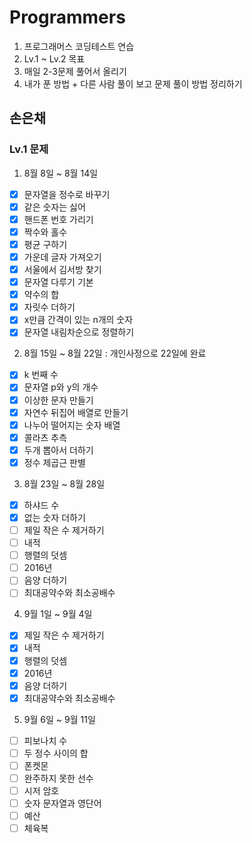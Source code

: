 # Programmers

1. 프로그래머스 코딩테스트 연습
2. Lv.1 ~ Lv.2 목표
3. 매일 2-3문제 풀어서 올리기
4. 내가 푼 방법 + 다른 사람 풀이 보고 문제 풀이 방법 정리하기

<div>

## 손은채

### Lv.1 문제

1. 8월 8일 ~ 8월 14일

- [x] 문자열을 정수로 바꾸기
- [x] 같은 숫자는 싫어
- [x] 핸드폰 번호 가리기
- [x] 짝수와 홀수
- [x] 평균 구하기
- [x] 가운데 글자 가져오기
- [x] 서울에서 김서방 찾기
- [x] 문자열 다루기 기본
- [x] 약수의 합
- [x] 자릿수 더하기
- [x] x만큼 간격이 있는 n개의 숫자
- [x] 문자열 내림차순으로 정렬하기

2. 8월 15일 ~ 8월 22일 : 개인사정으로 22일에 완료

- [x] k 번째 수
- [x] 문자열 p와 y의 개수
- [x] 이상한 문자 만들기
- [x] 자연수 뒤집어 배열로 만들기
- [x] 나누어 떨어지는 숫자 배열
- [x] 콜라츠 추측
- [x] 두개 뽑아서 더하기
- [x] 정수 제곱근 판별

3. 8월 23일 ~ 8월 28일

- [x] 하샤드 수
- [x] 없는 숫자 더하기
- [ ] 제일 작은 수 제거하기
- [ ] 내적
- [ ] 행렬의 덧셈
- [ ] 2016년
- [ ] 음양 더하기
- [ ] 최대공약수와 최소공배수

4. 9월 1일 ~ 9월 4일

- [x] 제일 작은 수 제거하기
- [x] 내적
- [x] 행렬의 덧셈
- [x] 2016년
- [x] 음양 더하기
- [x] 최대공약수와 최소공배수

5. 9월 6일 ~ 9월 11일

- [ ] 피보나치 수
- [ ] 두 정수 사이의 합
- [ ] 폰켓몬
- [ ] 완주하지 못한 선수
- [ ] 시저 암호
- [ ] 숫자 문자열과 영단어
- [ ] 예산
- [ ] 체육복

</div>
